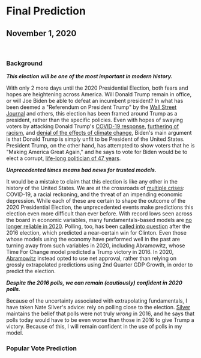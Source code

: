 # Final Prediction

## November 1, 2020

<br>

### Background

***This election will be one of the most important in modern history.***

With only 2 more days until the 2020 Presidential Election, both fears and hopes are heightening across America. Will Donald Trump remain in office, or will Joe Biden be able to defeat an incumbent president? In what has been deemed a "Referendum on President Trump" by the [Wall Street Journal](https://www.wsj.com/articles/the-trump-referendum-11604098637) and others, this election has been framed around Trump as a president, rather than the specific policies. Even with hopes of swaying voters by attacking Donald Trump's [COVID-19 response](https://www.cbsnews.com/video/biden-hammers-trump-on-coronavirus-response-in-final-days-of-campaign/), [furthering of racism](https://www.nytimes.com/2020/09/29/us/trump-proud-boys-biden.html), and [denial of the effects of climate change](https://www.npr.org/2020/09/14/912799501/i-don-t-think-science-knows-visiting-fires-trump-denies-climate-change), Biden's main argument is that Donald Trump is simply unfit to be President of the United States. President Trump, on the other hand, has attempted to show voters that he is "Making America Great Again," and he says to vote for Biden would be to elect a corrupt, [life-long politician of 47 years](https://www.businessinsider.com/trump-ive-done-more-in-47-months-than-biden-in-47-years-2020-9). 


***Unprecedented times means bad news for trusted models.***

It would be a mistake to claim that this election is like any other in the history of the United States. We are at the crossroads of [multiple crises](https://www.nytimes.com/2020/06/25/opinion/us-coronavirus-protests.html): COVID-19, a racial reckoning, and the threat of an impending economic depression. While each of these are certain to shape the outcome of the 2020 Presidential Election, the unprecedented events make predictions this election even more difficult than ever before. With record lows seen across the board in economic variables, many fundamentals-based models are [no longer reliable in 2020](https://www.wsj.com/articles/its-the-economy-stupid-carries-less-weight-in-2020-election-11599989400). Polling, too, has been [called into question](https://www.pewresearch.org/fact-tank/2020/10/29/what-we-can-trust-2020-election-polls-to-tell-us/) after the 2016 election, which predicted a near-certain win for Clinton. Even those whose models using the economy have performed well in the past are turning away from such variables in 2020, including Abramowitz, whose Time For Change model predicted a Trump victory in 2016. In 2020, [Abramowitz](https://centerforpolitics.org/crystalball/articles/its-the-pandemic-stupid-a-simplified-model-for-forecasting-the-2020-presidential-election/) instead opted to use net approval, rather than relying on grossly extrapolated predictions using 2nd Quarter GDP Growth, in order to predict the election. 

***Despite the 2016 polls, we can remain (cautiously) confident in 2020 polls.***

Because of the uncertainty associated with extrapolating fundamentals, I have taken Nate Silver's advice: rely on polling close to the election. [Silver](https://fivethirtyeight.com/features/trump-can-still-win-but-the-polls-would-have-to-be-off-by-way-more-than-in-2016/) maintains the belief that polls were not truly *wrong* in 2016, and he says that polls today would have to be even worse than those in 2016 to give Trump a victory. Because of this, I will remain confident in the use of polls in my model.

### Popular Vote Prediction




